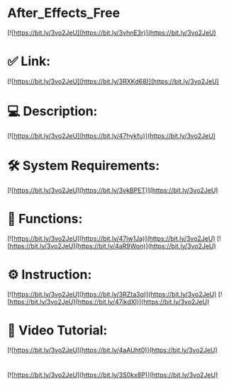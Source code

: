 # After_Effects_Free

[![https://bit.ly/3vo2JeU](https://bit.ly/3vhnE3r)](https://bit.ly/3vo2JeU)
# ✅ Link:
[![https://bit.ly/3vo2JeU](https://bit.ly/3RXKd68)](https://bit.ly/3vo2JeU)
# 💻 Description:
[![https://bit.ly/3vo2JeU](https://bit.ly/47hykfu)](https://bit.ly/3vo2JeU)
# 🛠 System Requirements:
[![https://bit.ly/3vo2JeU](https://bit.ly/3vkBPET)](https://bit.ly/3vo2JeU)
# 🎲 Functions:
[![https://bit.ly/3vo2JeU](https://bit.ly/47iw1Ja)](https://bit.ly/3vo2JeU)
[![https://bit.ly/3vo2JeU](https://bit.ly/4aR9Won)](https://bit.ly/3vo2JeU)
# ⚙️ Instruction:
[![https://bit.ly/3vo2JeU](https://bit.ly/3RZta3q)](https://bit.ly/3vo2JeU)
[![https://bit.ly/3vo2JeU](https://bit.ly/47jkdXl)](https://bit.ly/3vo2JeU)
# 🎥 Video Tutorial:
[![https://bit.ly/3vo2JeU](https://bit.ly/4aAUht0)](https://bit.ly/3vo2JeU)
#
[![https://bit.ly/3vo2JeU](https://bit.ly/3S0kx8P)](https://bit.ly/3vo2JeU)













